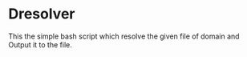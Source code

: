 # Dresolver
This the simple bash script which resolve the given file of domain and Output it to the file.
